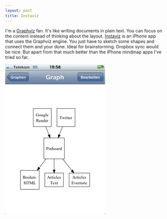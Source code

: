 ```yaml
---
layout: post
title: Instaviz
---
```


I'm a [Graphviz](http://www.graphviz.org/) fan. It's like writing documents in plain text. You can focus on the content instead of thinking about the layout. [Instaviz](http://instaviz.com/) is an iPhone app that uses the Graphviz engine. You just have to sketch some shapes and connect them and your done. Ideal for brainstorming. Dropbox sync would be nice. But apart from that much better than the iPhone mindmap apps I've tried so far.  

![Instaviz.png](/images/Instaviz.png)